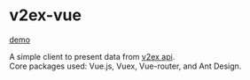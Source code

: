 # v2ex-vue

[demo](https://cptdoraemon.github.io/v2ex-vue/)

A simple client to present data from [v2ex api](https://www.v2ex.com/p/7v9tec53).  
Core packages used: Vue.js, Vuex, Vue-router, and Ant Design.

